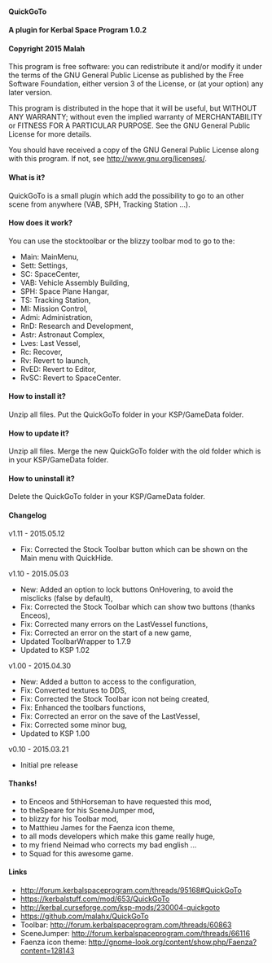 ﻿#### QuickGoTo
#### A plugin for Kerbal Space Program 1.0.2
#### Copyright 2015 Malah

This program is free software: you can redistribute it and/or modify
it under the terms of the GNU General Public License as published by
the Free Software Foundation, either version 3 of the License, or
(at your option) any later version.

This program is distributed in the hope that it will be useful,
but WITHOUT ANY WARRANTY; without even the implied warranty of
MERCHANTABILITY or FITNESS FOR A PARTICULAR PURPOSE.  See the
GNU General Public License for more details.

You should have received a copy of the GNU General Public License
along with this program.  If not, see <http://www.gnu.org/licenses/>. 


#### What is it?

QuickGoTo is a small plugin which add the possibility to go to an other scene from anywhere (VAB, SPH, Tracking Station ...).

#### How does it work?

You can use the stocktoolbar or the blizzy toolbar mod to go to the:
- Main: MainMenu,
- Sett: Settings,
- SC: SpaceCenter,
- VAB: Vehicle Assembly Building,
- SPH: Space Plane Hangar,
- TS: Tracking Station,
- MI: Mission Control,
- Admi: Administration,
- RnD: Research and Development,
- Astr: Astronaut Complex,
- Lves: Last Vessel,
- Rc: Recover,
- Rv: Revert to launch,
- RvED: Revert to Editor,
- RvSC: Revert to SpaceCenter.

#### How to install it?

Unzip all files. Put the QuickGoTo folder in your KSP/GameData folder.

#### How to update it?

Unzip all files. Merge the new QuickGoTo folder with the old folder which is in your KSP/GameData folder.

#### How to uninstall it?

Delete the QuickGoTo folder in your KSP/GameData folder.

#### Changelog

v1.11 - 2015.05.12
* Fix: Corrected the Stock Toolbar button which can be shown on the Main menu with QuickHide.

v1.10 - 2015.05.03
* New: Added an option to lock buttons OnHovering, to avoid the misclicks (false by default),
* Fix: Corrected the Stock Toolbar which can show two buttons (thanks Enceos),
* Fix: Corrected many errors on the LastVessel functions,
* Fix: Corrected an error on the start of a new game,
* Updated ToolbarWrapper to 1.7.9
* Updated to KSP 1.02

v1.00 - 2015.04.30
* New: Added a button to access to the configuration,
* Fix: Converted textures to DDS,
* Fix: Corrected the Stock Toolbar icon not being created,
* Fix: Enhanced the toolbars functions,
* Fix: Corrected an error on the save of the LastVessel,
* Fix: Corrected some minor bug,
* Updated to KSP 1.00

v0.10 - 2015.03.21
* Initial pre release

#### Thanks!

* to Enceos and 5thHorseman to have requested this mod,
* to theSpeare for his SceneJumper mod,
* to blizzy for his Toolbar mod,
* to Matthieu James for the Faenza icon theme,
* to all mods developers which make this game really huge,
* to my friend Neimad who corrects my bad english ...
* to Squad for this awesome game.

#### Links

* http://forum.kerbalspaceprogram.com/threads/95168#QuickGoTo
* https://kerbalstuff.com/mod/653/QuickGoTo
* http://kerbal.curseforge.com/ksp-mods/230004-quickgoto
* https://github.com/malahx/QuickGoTo
* Toolbar: http://forum.kerbalspaceprogram.com/threads/60863
* SceneJumper: http://forum.kerbalspaceprogram.com/threads/66116
* Faenza icon theme: http://gnome-look.org/content/show.php/Faenza?content=128143
